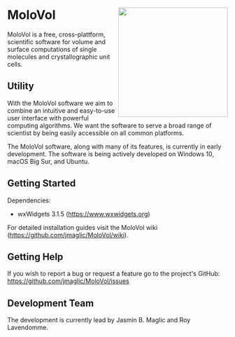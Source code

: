 # MoloVol<img src="https://user-images.githubusercontent.com/65410083/99060370-3a6ab980-25a0-11eb-8f39-92e7af993223.png" width="250" ALIGN="right">

MoloVol is a free, cross-plattform, scientific software for volume and surface computations of single molecules and crystallographic unit cells.

## Utility
With the MoloVol software we aim to combine an intuitive and easy-to-use user interface with powerful computing algorithms. We want the software to serve a broad range of scientist by being easily accessible on all common platforms.

The MoloVol software, along with many of its features, is currently in early development. The software is being actively developed on Windows 10, macOS Big Sur, and Ubuntu.

## Getting Started

Dependencies:
- wxWidgets 3.1.5 (https://www.wxwidgets.org)

For detailed installation guides visit the MoloVol wiki (https://github.com/jmaglic/MoloVol/wiki).

## Getting Help
If you wish to report a bug or request a feature go to the project's GitHub:
https://github.com/jmaglic/MoloVol/issues

## Development Team
The development is currently lead by Jasmin B. Maglic and Roy Lavendomme.
